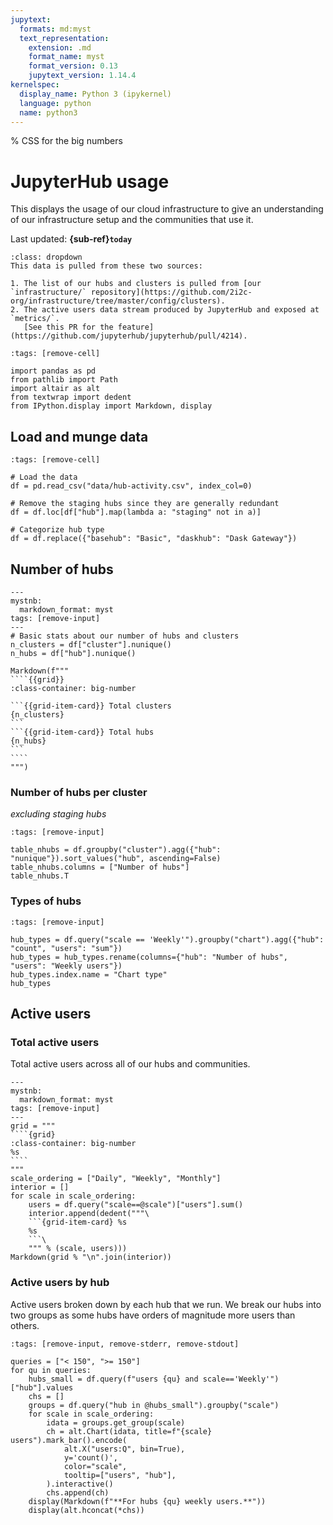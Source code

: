 ```yaml
---
jupytext:
  formats: md:myst
  text_representation:
    extension: .md
    format_name: myst
    format_version: 0.13
    jupytext_version: 1.14.4
kernelspec:
  display_name: Python 3 (ipykernel)
  language: python
  name: python3
---
```


% CSS for the big numbers

<style>
.big-number .sd-card-text {
    font-size: 3rem;
}
</style>

# JupyterHub usage

This displays the usage of our cloud infrastructure to give an understanding of our infrastructure setup and the communities that use it.

Last updated: **{sub-ref}`today`**

```{admonition} Data source
:class: dropdown
This data is pulled from these two sources:

1. The list of our hubs and clusters is pulled from [our `infrastructure/` repository](https://github.com/2i2c-org/infrastructure/tree/master/config/clusters).
2. The active users data stream produced by JupyterHub and exposed at `metrics/`.
   [See this PR for the feature](https://github.com/jupyterhub/jupyterhub/pull/4214).
```

```{code-cell} ipython3
:tags: [remove-cell]

import pandas as pd
from pathlib import Path
import altair as alt
from textwrap import dedent
from IPython.display import Markdown, display
```

## Load and munge data

```{code-cell} ipython3
:tags: [remove-cell]

# Load the data
df = pd.read_csv("data/hub-activity.csv", index_col=0)

# Remove the staging hubs since they are generally redundant
df = df.loc[df["hub"].map(lambda a: "staging" not in a)]

# Categorize hub type
df = df.replace({"basehub": "Basic", "daskhub": "Dask Gateway"})
```

## Number of hubs

`````{code-cell} ipython3
---
mystnb:
  markdown_format: myst
tags: [remove-input]
---
# Basic stats about our number of hubs and clusters
n_clusters = df["cluster"].nunique()
n_hubs = df["hub"].nunique()

Markdown(f"""
````{{grid}}
:class-container: big-number

```{{grid-item-card}} Total clusters
{n_clusters}
```
```{{grid-item-card}} Total hubs
{n_hubs}
```
````
""")
`````

### Number of hubs per cluster

_excluding staging hubs_

```{code-cell} ipython3
:tags: [remove-input]

table_nhubs = df.groupby("cluster").agg({"hub": "nunique"}).sort_values("hub", ascending=False)
table_nhubs.columns = ["Number of hubs"]
table_nhubs.T
```

### Types of hubs

```{code-cell} ipython3
:tags: [remove-input]

hub_types = df.query("scale == 'Weekly'").groupby("chart").agg({"hub": "count", "users": "sum"})
hub_types = hub_types.rename(columns={"hub": "Number of hubs", "users": "Weekly users"})
hub_types.index.name = "Chart type"
hub_types
```

## Active users

### Total active users

Total active users across all of our hubs and communities.

`````{code-cell} ipython3
---
mystnb:
  markdown_format: myst
tags: [remove-input]
---
grid = """
````{grid}
:class-container: big-number
%s
````
"""
scale_ordering = ["Daily", "Weekly", "Monthly"]
interior = []
for scale in scale_ordering:
    users = df.query("scale==@scale")["users"].sum()
    interior.append(dedent("""\
    ```{grid-item-card} %s
    %s
    ```\
    """ % (scale, users)))
Markdown(grid % "\n".join(interior))
`````

### Active users by hub

Active users broken down by each hub that we run.
We break our hubs into two groups as some hubs have orders of magnitude more users than others.

```{code-cell} ipython3
:tags: [remove-input, remove-stderr, remove-stdout]

queries = ["< 150", ">= 150"]
for qu in queries:
    hubs_small = df.query(f"users {qu} and scale=='Weekly'")["hub"].values
    chs = []
    groups = df.query("hub in @hubs_small").groupby("scale")
    for scale in scale_ordering:
        idata = groups.get_group(scale)
        ch = alt.Chart(idata, title=f"{scale} users").mark_bar().encode(
            alt.X("users:Q", bin=True),
            y='count()',
            color="scale",
            tooltip=["users", "hub"],
        ).interactive()
        chs.append(ch)
    display(Markdown(f"**For hubs {qu} weekly users.**"))
    display(alt.hconcat(*chs))
```
